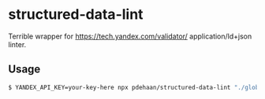 # structured-data-lint

Terrible wrapper for https://tech.yandex.com/validator/ application/ld+json linter.

## Usage

```sh
$ YANDEX_API_KEY=your-key-here npx pdehaan/structured-data-lint "./glob/to/structured-data/**/*.json"
```

